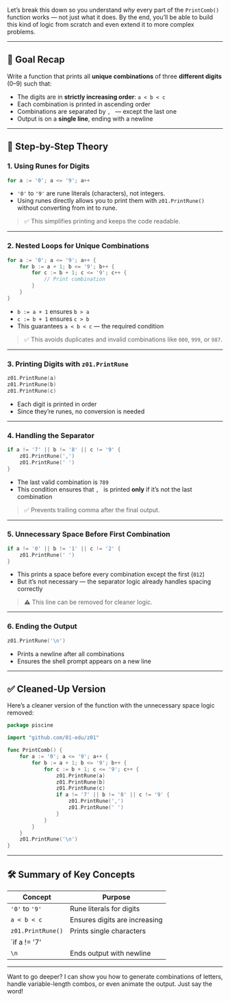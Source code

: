Let’s break this down so you understand *why* every part of the `PrintComb()` function works — not just what it does. By the end, you’ll be able to build this kind of logic from scratch and even extend it to more complex problems.

---

## 🎯 Goal Recap

Write a function that prints all **unique combinations** of three **different digits** (0–9) such that:
- The digits are in **strictly increasing order**: `a < b < c`
- Each combination is printed in ascending order
- Combinations are separated by `, ` — except the last one
- Output is on a **single line**, ending with a newline

---

## 🧠 Step-by-Step Theory

### 1. **Using Runes for Digits**
```go
for a := '0'; a <= '9'; a++
```

- `'0'` to `'9'` are rune literals (characters), not integers.
- Using runes directly allows you to print them with `z01.PrintRune()` without converting from int to rune.

> ✅ This simplifies printing and keeps the code readable.

---

### 2. **Nested Loops for Unique Combinations**
```go
for a := '0'; a <= '9'; a++ {
	for b := a + 1; b <= '9'; b++ {
		for c := b + 1; c <= '9'; c++ {
			// Print combination
		}
	}
}
```

- `b := a + 1` ensures `b > a`
- `c := b + 1` ensures `c > b`
- This guarantees `a < b < c` — the required condition

> ✅ This avoids duplicates and invalid combinations like `000`, `999`, or `987`.

---

### 3. **Printing Digits with `z01.PrintRune`**
```go
z01.PrintRune(a)
z01.PrintRune(b)
z01.PrintRune(c)
```

- Each digit is printed in order
- Since they’re runes, no conversion is needed

---

### 4. **Handling the Separator**
```go
if a != '7' || b != '8' || c != '9' {
	z01.PrintRune(',')
	z01.PrintRune(' ')
}
```

- The last valid combination is `789`
- This condition ensures that `, ` is printed **only** if it’s not the last combination

> ✅ Prevents trailing comma after the final output.

---

### 5. **Unnecessary Space Before First Combination**
```go
if a != '0' || b != '1' || c != '2' {
	z01.PrintRune(' ')
}
```

- This prints a space before every combination except the first (`012`)
- But it’s not necessary — the separator logic already handles spacing correctly

> ⚠️ This line can be removed for cleaner logic.

---

### 6. **Ending the Output**
```go
z01.PrintRune('\n')
```

- Prints a newline after all combinations
- Ensures the shell prompt appears on a new line

---

## ✅ Cleaned-Up Version

Here’s a cleaner version of the function with the unnecessary space logic removed:

```go
package piscine

import "github.com/01-edu/z01"

func PrintComb() {
	for a := '0'; a <= '9'; a++ {
		for b := a + 1; b <= '9'; b++ {
			for c := b + 1; c <= '9'; c++ {
				z01.PrintRune(a)
				z01.PrintRune(b)
				z01.PrintRune(c)
				if a != '7' || b != '8' || c != '9' {
					z01.PrintRune(',')
					z01.PrintRune(' ')
				}
			}
		}
	}
	z01.PrintRune('\n')
}
```

---

## 🛠️ Summary of Key Concepts

| Concept | Purpose |
|--------|---------|
| `'0'` to `'9'` | Rune literals for digits |
| `a < b < c` | Ensures digits are increasing |
| `z01.PrintRune()` | Prints single characters |
| `if a != '7' || b != '8' || c != '9'` | Skips separator after last combo |
| `\n` | Ends output with newline |

---

Want to go deeper? I can show you how to generate combinations of letters, handle variable-length combos, or even animate the output. Just say the word!
